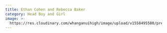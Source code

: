 ```yaml
---
title: Ethan Cohen and Rebecca Baker
category: Head Boy and Girl
image: >-
  https://res.cloudinary.com/whanganuihigh/image/upload/v1558495580/prefects/Head_Boy_and_Girl_-_Ethan_Cohen_and_Rebecca_Baker_3.jpg
---
```



